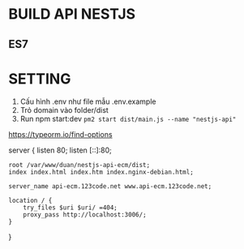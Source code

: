 # BUILD API NESTJS



## ES7


# SETTING
1. Cấu hình .env như file mẫu .env.example
2. Trỏ domain vào folder/dist
3. Run npm start:dev
   `pm2 start dist/main.js --name "nestjs-api"`

   


https://typeorm.io/find-options




server {
    listen 80;
    listen [::]:80;

    root /var/www/duan/nestjs-api-ecm/dist; 
    index index.html index.htm index.nginx-debian.html; 

    server_name api-ecm.123code.net www.api-ecm.123code.net; 
 
    location / { 
        try_files $uri $uri/ =404; 
        proxy_pass http://localhost:3006/;
    } 
} 
